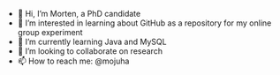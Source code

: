 - 👋 Hi, I’m Morten, a PhD candidate
- 👀 I’m interested in learning about GitHub as a repository for my online group experiment
- 🌱 I’m currently learning Java and MySQL
- 💞️ I’m looking to collaborate on research
- 📫 How to reach me: @mojuha

<!---
mojuha/mojuha is a ✨ special ✨ repository because its `README.md` (this file) appears on your GitHub profile.
You can click the Preview link to take a look at your changes.
--->
